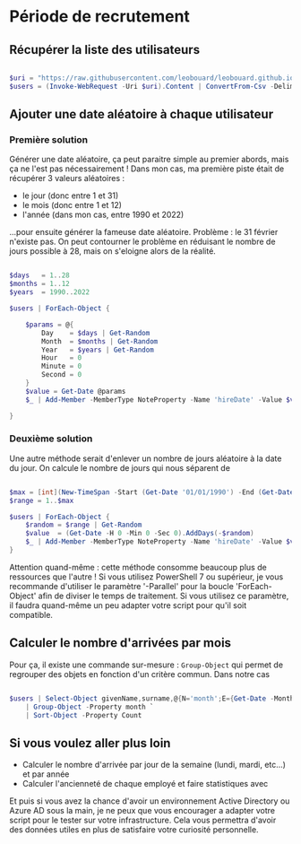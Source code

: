 
# Période de recrutement

## Récupérer la liste des utilisateurs

```powershell

$uri = "https://raw.githubusercontent.com/leobouard/leobouard.github.io/main/assets/files/users.csv"
$users = (Invoke-WebRequest -Uri $uri).Content | ConvertFrom-Csv -Delimiter ';'

```

## Ajouter une date aléatoire à chaque utilisateur

### Première solution

Générer une date aléatoire, ça peut paraitre simple au premier abords, mais ça ne l'est pas nécessairement ! Dans mon cas, ma première piste était de récupérer 3 valeurs aléatoires :

- le jour (donc entre 1 et 31)
- le mois (donc entre 1 et 12)
- l'année (dans mon cas, entre 1990 et 2022)

...pour ensuite générer la fameuse date aléatoire. Problème : le 31 février n'existe pas. On peut contourner le problème en réduisant le nombre de jours possible à 28, mais on s'eloigne alors de la réalité.

```powershell

$days   = 1..28
$months = 1..12
$years  = 1990..2022

$users | ForEach-Object {

    $params = @{
        Day    = $days | Get-Random
        Month  = $months | Get-Random
        Year   = $years | Get-Random
        Hour   = 0
        Minute = 0
        Second = 0
    }
    $value = Get-Date @params
    $_ | Add-Member -MemberType NoteProperty -Name 'hireDate' -Value $value -Force

}

```

### Deuxième solution

Une autre méthode serait d'enlever un nombre de jours aléatoire à la date du jour. On calcule le nombre de jours qui nous séparent de 

```powershell

$max = [int](New-TimeSpan -Start (Get-Date '01/01/1990') -End (Get-Date)).TotalDays
$range = 1..$max

$users | ForEach-Object {
    $random = $range | Get-Random
    $value  = (Get-Date -H 0 -Min 0 -Sec 0).AddDays(-$random)
    $_ | Add-Member -MemberType NoteProperty -Name 'hireDate' -Value $value -Force
}

```

Attention quand-même : cette méthode consomme beaucoup plus de ressources que l'autre ! Si vous utilisez PowerShell 7 ou supérieur, je vous recommande d'utiliser le paramètre '-Parallel' pour la boucle 'ForEach-Object' afin de diviser le temps de traitement. Si vous utilisez ce paramètre, il faudra quand-même un peu adapter votre script pour qu'il soit compatible.

## Calculer le nombre d'arrivées par mois

Pour ça, il existe une commande sur-mesure : `Group-Object` qui permet de regrouper des objets en fonction d'un critère commun. Dans notre cas


```powershell

$users | Select-Object givenName,surname,@{N='month';E={Get-Date -Month $_.hireDate.month -Format 'MMM'}} `
    | Group-Object -Property month `
    | Sort-Object -Property Count

```

## Si vous voulez aller plus loin 

- Calculer le nombre d'arrivée par jour de la semaine (lundi, mardi, etc...) et par année
- Calculer l'ancienneté de chaque employé et faire statistiques avec

Et puis si vous avez la chance d'avoir un environnement Active Directory ou Azure AD sous la main, je ne peux que vous encourager a adapter votre script pour le tester sur votre infrastructure. Cela vous permettra d'avoir des données utiles en plus de satisfaire votre curiosité personnelle.